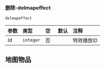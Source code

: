 ### 删除-delmapeffect
`delmapeffect`

| 参数 | 类型      | 空   | 默认 | 注释       |
| :--- | :-------- | :--- | :--- | :--------- |
| Id   | `integer` | 否   |      | 特效播放ID |

## 地图物品

